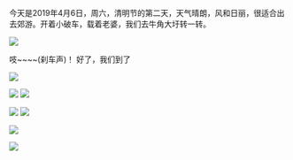 今天是2019年4月6日，周六，清明节的第二天，天气晴朗，风和日丽，很适合出去郊游。开着小破车，载着老婆，我们去牛角大圩转一转。

![](https://timgsa.baidu.com/timg?image&quality=80&size=b9999_10000&sec=1554010297341&di=e004babfc349b0c412e67958928231b1&imgtype=0&src=http%3A%2F%2Fres.youth.cn%2Farticle_201803_03_03c_5a9a704d583d9.jpg)

吱~~~~(刹车声)！ 好了，我们到了


![](https://ws3.sinaimg.cn/large/006tNc79ly1g25cvinpm2j30u00u0njr.jpg)

![](https://ws3.sinaimg.cn/large/006tNc79ly1g25bzvo0yjj31400u0u0x.jpg)
![](https://ws3.sinaimg.cn/large/006tNc79ly1g25c024klbj31400u0npd.jpg)

![](https://ws2.sinaimg.cn/large/006tNc79ly1g25c0gdl1wj31400u0h3l.jpg)
![](https://ws1.sinaimg.cn/large/006tNc79ly1g25c0rqrfnj31400u07wh.jpg)

![](https://ws2.sinaimg.cn/large/006tNc79ly1g25cswxl05j30u01407wi.jpg)

![](https://ws3.sinaimg.cn/large/006tNc79ly1g25c1rlbygj31400u0npd.jpg)


